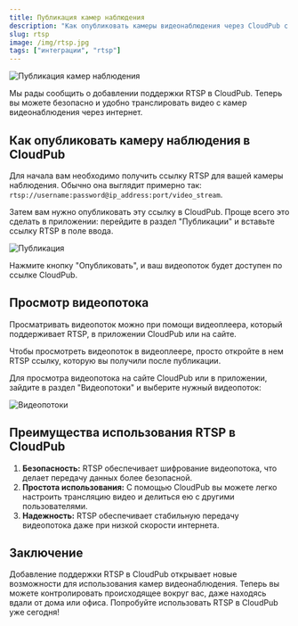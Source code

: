 ```yaml
---
title: Публикация камер наблюдения
description: "Как опубликовать камеры видеонаблюдения через CloudPub с поддержкой RTSP протокола"
slug: rtsp
image: /img/rtsp.jpg
tags: ["интеграции", "rtsp"]
---
```


![Публикация камер наблюдения](/img/rtsp.jpg)

Мы рады сообщить о добавлении поддержки RTSP в CloudPub. Теперь вы можете безопасно и удобно транслировать видео с камер видеонаблюдения через интернет.

<!-- truncate -->

## Как опубликовать камеру наблюдения в CloudPub

Для начала вам необходимо получить ссылку RTSP для вашей камеры наблюдения. Обычно она выглядит примерно так: `rtsp://username:password@ip_address:port/video_stream`.

Затем вам нужно опубликовать эту ссылку в CloudPub. Проще всего это сделать в приложении: перейдите в раздел "Публикации" и вставьте ссылку RTSP в поле ввода.

![Публикация](/img/publish-cam.png)

Нажмите кнопку "Опубликовать", и ваш видеопоток будет доступен по ссылке CloudPub.


## Просмотр видеопотока

Просматривать видеопоток можно при помощи видеоплеера, который поддерживает RTSP, в приложении CloudPub или на сайте.

Чтобы просмотреть видеопоток в видеоплеере, просто откройте в нем RTSP ссылку, которую вы получили после публикации.

Для просмотра видеопотока на сайте CloudPub или в приложении, зайдите в раздел "Видеопотоки" и выберите нужный видеопоток:

![Видеопотоки](/img/view-cam.png)


## Преимущества использования RTSP в CloudPub

1. **Безопасность:** RTSP обеспечивает шифрование видеопотока, что делает передачу данных более безопасной.
2. **Простота использования:** С помощью CloudPub вы можете легко настроить трансляцию видео и делиться ею с другими пользователями.
3. **Надежность:** RTSP обеспечивает стабильную передачу видеопотока даже при низкой скорости интернета.

## Заключение

Добавление поддержки RTSP в CloudPub открывает новые возможности для использования камер видеонаблюдения. Теперь вы можете контролировать происходящее вокруг вас, даже находясь вдали от дома или офиса. Попробуйте использовать RTSP в CloudPub уже сегодня!
